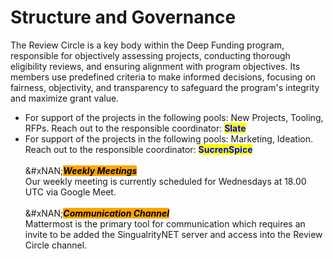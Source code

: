 # Structure and Governance

The Review Circle is a key body within the Deep Funding program, responsible for objectively assessing projects, conducting thorough eligibility reviews, and ensuring alignment with program objectives. Its members use predefined criteria to make informed decisions, focusing on fairness, objectivity, and transparency to safeguard the program's integrity and maximize grant value.

* For support of the projects in the following pools: New Projects, Tooling, RFPs. Reach out to the responsible coordinator: <mark style="color:blue;background-color:yellow;">**Slate**</mark>
* For support of the projects in the following pools: Marketing, Ideation. Reach out to the responsible coordinator: <mark style="color:blue;background-color:yellow;">**SucrenSpice**</mark>\
  \
  &#xNAN;_<mark style="background-color:orange;">**Weekly Meetings**</mark>_ \
  Our weekly meeting is currently scheduled for Wednesdays at 18.00 UTC via Google Meet.\
  \
  &#xNAN;_<mark style="background-color:orange;">**Communication Channel**</mark>_ \
  Mattermost is the primary tool for communication which requires an invite to be added the SingualrityNET server and access into the Review Circle channel.